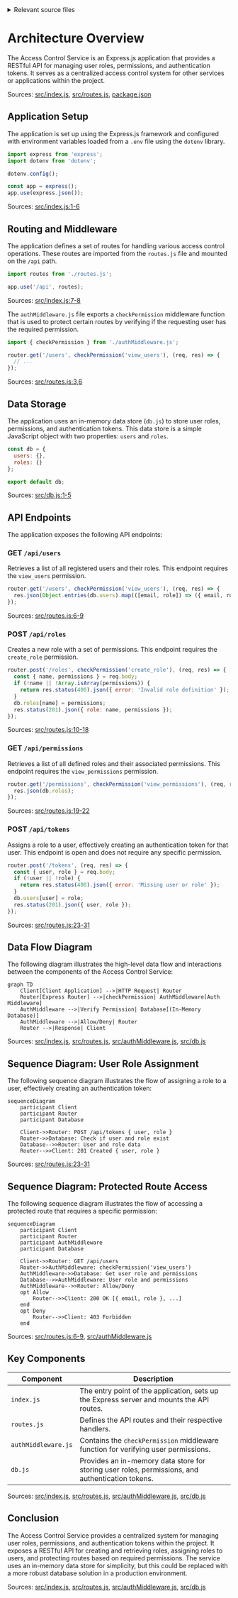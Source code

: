<details>
<summary>Relevant source files</summary>

The following files were used as context for generating this wiki page:

- [src/index.js](https://github.com/aanickode/access-control-service/blob/main/src/index.js)
- [src/routes.js](https://github.com/aanickode/access-control-service/blob/main/src/routes.js)
- [src/authMiddleware.js](https://github.com/aanickode/access-control-service/blob/main/src/authMiddleware.js)
- [src/db.js](https://github.com/aanickode/access-control-service/blob/main/src/db.js)
- [package.json](https://github.com/aanickode/access-control-service/blob/main/package.json)
</details>

# Architecture Overview

The Access Control Service is an Express.js application that provides a RESTful API for managing user roles, permissions, and authentication tokens. It serves as a centralized access control system for other services or applications within the project.

Sources: [src/index.js](), [src/routes.js](), [package.json]()

## Application Setup

The application is set up using the Express.js framework and configured with environment variables loaded from a `.env` file using the `dotenv` library.

```javascript
import express from 'express';
import dotenv from 'dotenv';

dotenv.config();

const app = express();
app.use(express.json());
```

Sources: [src/index.js:1-6]()

## Routing and Middleware

The application defines a set of routes for handling various access control operations. These routes are imported from the `routes.js` file and mounted on the `/api` path.

```javascript
import routes from './routes.js';

app.use('/api', routes);
```

Sources: [src/index.js:7-8]()

The `authMiddleware.js` file exports a `checkPermission` middleware function that is used to protect certain routes by verifying if the requesting user has the required permission.

```javascript
import { checkPermission } from './authMiddleware.js';

router.get('/users', checkPermission('view_users'), (req, res) => {
  // ...
});
```

Sources: [src/routes.js:3,6]()

## Data Storage

The application uses an in-memory data store (`db.js`) to store user roles, permissions, and authentication tokens. This data store is a simple JavaScript object with two properties: `users` and `roles`.

```javascript
const db = {
  users: {},
  roles: {}
};

export default db;
```

Sources: [src/db.js:1-5]()

## API Endpoints

The application exposes the following API endpoints:

### GET `/api/users`

Retrieves a list of all registered users and their roles. This endpoint requires the `view_users` permission.

```javascript
router.get('/users', checkPermission('view_users'), (req, res) => {
  res.json(Object.entries(db.users).map(([email, role]) => ({ email, role })));
});
```

Sources: [src/routes.js:6-9]()

### POST `/api/roles`

Creates a new role with a set of permissions. This endpoint requires the `create_role` permission.

```javascript
router.post('/roles', checkPermission('create_role'), (req, res) => {
  const { name, permissions } = req.body;
  if (!name || !Array.isArray(permissions)) {
    return res.status(400).json({ error: 'Invalid role definition' });
  }
  db.roles[name] = permissions;
  res.status(201).json({ role: name, permissions });
});
```

Sources: [src/routes.js:10-18]()

### GET `/api/permissions`

Retrieves a list of all defined roles and their associated permissions. This endpoint requires the `view_permissions` permission.

```javascript
router.get('/permissions', checkPermission('view_permissions'), (req, res) => {
  res.json(db.roles);
});
```

Sources: [src/routes.js:19-22]()

### POST `/api/tokens`

Assigns a role to a user, effectively creating an authentication token for that user. This endpoint is open and does not require any specific permission.

```javascript
router.post('/tokens', (req, res) => {
  const { user, role } = req.body;
  if (!user || !role) {
    return res.status(400).json({ error: 'Missing user or role' });
  }
  db.users[user] = role;
  res.status(201).json({ user, role });
});
```

Sources: [src/routes.js:23-31]()

## Data Flow Diagram

The following diagram illustrates the high-level data flow and interactions between the components of the Access Control Service:

```mermaid
graph TD
    Client[Client Application] -->|HTTP Request| Router
    Router[Express Router] -->|checkPermission| AuthMiddleware[Auth Middleware]
    AuthMiddleware -->|Verify Permission| Database[(In-Memory Database)]
    AuthMiddleware -->|Allow/Deny| Router
    Router -->|Response| Client
```

Sources: [src/index.js](), [src/routes.js](), [src/authMiddleware.js](), [src/db.js]()

## Sequence Diagram: User Role Assignment

The following sequence diagram illustrates the flow of assigning a role to a user, effectively creating an authentication token:

```mermaid
sequenceDiagram
    participant Client
    participant Router
    participant Database

    Client->>Router: POST /api/tokens { user, role }
    Router->>Database: Check if user and role exist
    Database-->>Router: User and role data
    Router-->>Client: 201 Created { user, role }
```

Sources: [src/routes.js:23-31]()

## Sequence Diagram: Protected Route Access

The following sequence diagram illustrates the flow of accessing a protected route that requires a specific permission:

```mermaid
sequenceDiagram
    participant Client
    participant Router
    participant AuthMiddleware
    participant Database

    Client->>Router: GET /api/users
    Router->>AuthMiddleware: checkPermission('view_users')
    AuthMiddleware->>Database: Get user role and permissions
    Database-->>AuthMiddleware: User role and permissions
    AuthMiddleware-->>Router: Allow/Deny
    opt Allow
        Router-->>Client: 200 OK [{ email, role }, ...]
    end
    opt Deny
        Router-->>Client: 403 Forbidden
    end
```

Sources: [src/routes.js:6-9](), [src/authMiddleware.js]()

## Key Components

| Component | Description |
| --- | --- |
| `index.js` | The entry point of the application, sets up the Express server and mounts the API routes. |
| `routes.js` | Defines the API routes and their respective handlers. |
| `authMiddleware.js` | Contains the `checkPermission` middleware function for verifying user permissions. |
| `db.js` | Provides an in-memory data store for storing user roles, permissions, and authentication tokens. |

Sources: [src/index.js](), [src/routes.js](), [src/authMiddleware.js](), [src/db.js]()

## Conclusion

The Access Control Service provides a centralized system for managing user roles, permissions, and authentication tokens within the project. It exposes a RESTful API for creating and retrieving roles, assigning roles to users, and protecting routes based on required permissions. The service uses an in-memory data store for simplicity, but this could be replaced with a more robust database solution in a production environment.

Sources: [src/index.js](), [src/routes.js](), [src/authMiddleware.js](), [src/db.js]()